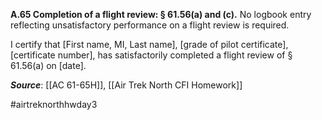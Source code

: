 **A.65 Completion of a flight review: § 61.56(a) and (c).** No logbook entry reflecting unsatisfactory performance on a flight review is required.

I certify that \[First name, MI, Last name\], \[grade of pilot certificate\], \[certificate number\], has satisfactorily completed a flight review of § 61.56(a) on \[date\].

***Source***: [[AC 61-65H]], [[Air Trek North CFI Homework]]

#airtreknorthhwday3